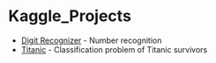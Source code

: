 # Kaggle_Projects

- [Digit Recognizer](https://github.com/Ars235/Kaggle_Projects/blob/master/Digit_Recognizer/digit_recognizer.ipynb) - Number recognition
- [Titanic](https://github.com/Ars235/Kaggle_Projects/blob/master/Titanic/titanic_model.ipynb) - Classification problem of Titanic survivors
